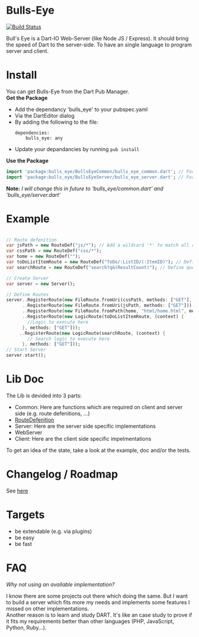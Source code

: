 Bulls-Eye
=========

[![Build Status](https://drone.io/github.com/SoftHai/Bulls-Eye/status.png)](https://drone.io/github.com/SoftHai/Bulls-Eye/latest)

Bull's Eye is a Dart-IO Web-Server (like Node JS / Express). It should bring the speed of Dart to the server-side. To have an single language to program server and client.

Install
=========

You can get Bulls-Eye from the Dart Pub Manager.<br/>
**Get the Package**
* Add the dependancy 'bulls_eye' to your pubspec.yaml
 * Via the DartEditor dialog
 * By adding the following to the file:
   ```
   dependencies:
       bulls_eye: any
   ```
* Update your depandancies by running `pub install`

**Use the Package**
```dart
import 'package:bulls_eye/BullsEyeCommon/bulls_eye_common.dart'; // For route defenition
import 'package:bulls_eye/BullsEyeServer/bulls_eye_server.dart'; // For using the web server
```
**Note:** *I will change this in future to 'bulls_eye/common.dart' and  'bulls_eye/server.dart'*

Example
=========
```dart

// Route defenition
var jsPath = new RouteDef("js/*"); // Add a wildcard '*' to match all routes they start with the defined route
var cssPath = new RouteDef("css/*");
var home = new RouteDef("");
var toDoListItemRoute = new RouteDef("ToDo/:ListID/(:ItemID)"); // Define route variables 'ListID' and optional route variables 'ItemID'
var searchRoute = new RouteDef("search?q&(ResultCount)"); // Define query variables 'q' and optional query variables 'ResultCount'

// Create Server
var server = new Server();

// Define Routes
server..RegisterRoute(new FileRoute.fromUri(cssPath, methods: ["GET"], contentTypes: ["text/css"])) // Only CSS allowed
      ..RegisterRoute(new FileRoute.fromUri(jsPath, methods: ["GET"]))
      ..RegisterRoute(new FileRoute.fromPath(home, "html/home.html", methods: ["GET"]))
      ..RegisterRoute(new LogicRoute(toDoListItemRoute, (context) {
        //Logic to execute here
      }, methods: ["GET"]));
	 ..RegisterRoute(new LogicRoute(searchRoute, (context) {
        // Search logic to execute here
      }, methods: ["GET"]));
// Start Server
server.start();
```

Lib Doc
=========
The Lib is devided into 3 parts:
* Common: Here are functions which are required on client and server side (e.g. route defenitions, ...)
 * [RouteDefenition](https://github.com/SoftHai/Bulls-Eye/blob/master/doc/RouteDefenition.md)
* Server: Here are the server side specific implementations
 * WebServer
* Client: Here are the client side specific impelmentations

To get an idea of the state, take a look at the example, doc and/or the tests.

Changelog / Roadmap
=========
See [here](https://github.com/SoftHai/Bulls-Eye/blob/master/doc/Roadmap.md)

Targets
=========
* be extendable (e.g. via plugins)
* be easy
* be fast

FAQ
=========
*Why not using an available implementation?*

I know there are some projects out there which doing the same. But I want to build a server which fits more my needs and implements some features I missed on other implementations. <br/>
Another reason is to learn and study DART. It's like an case study to prove if it fits my requirements better than other languages (PHP, JavaScript, Python, Ruby...).
